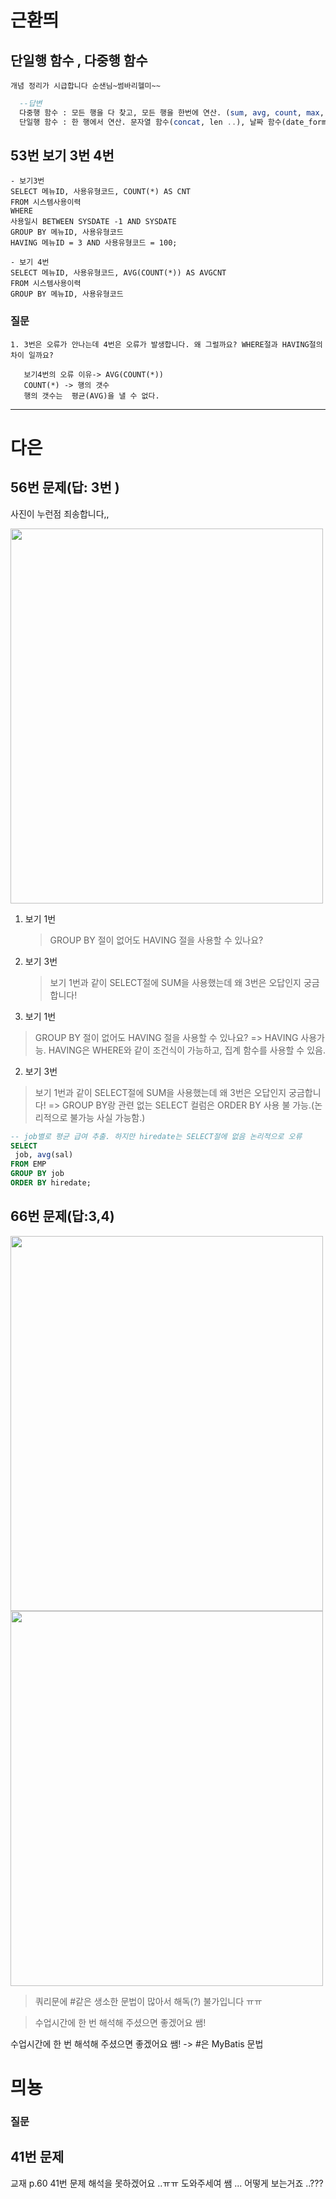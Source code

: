 
# 근환띄 
## 단일행 함수 , 다중행 함수

```
개념 정리가 시급합니다 순샌님~썸바리헬미~~
```
```sql
  --답변
  다중행 함수 : 모든 행을 다 찾고, 모든 행을 한번에 연산. (sum, avg, count, max, min)
  단일행 함수 : 한 행에서 연산. 문자열 함수(concat, len ..), 날짜 함수(date_format) 
```

## 53번 보기 3번 4번

```
- 보기3번
SELECT 메뉴ID, 사용유형코드, COUNT(*) AS CNT
FROM 시스템사용이력
WHERE
사용일시 BETWEEN SYSDATE -1 AND SYSDATE
GROUP BY 메뉴ID, 사용유형코드
HAVING 메뉴ID = 3 AND 사용유형코드 = 100;
```

```
- 보기 4번
SELECT 메뉴ID, 사용유형코드, AVG(COUNT(*)) AS AVGCNT
FROM 시스템사용이력
GROUP BY 메뉴ID, 사용유형코드
```

### 질문

```
1. 3번은 오류가 안나는데 4번은 오류가 발생합니다. 왜 그럴까요? WHERE절과 HAVING절의 차이 일까요?

   보기4번의 오류 이유-> AVG(COUNT(*))
   COUNT(*) -> 행의 갯수
   행의 갯수는  평균(AVG)을 낼 수 없다.
```

---

# 다은

## 56번 문제(답: 3번 )

사진이 누런점 죄송합니다,,

 <img src="https://user-images.githubusercontent.com/96815399/154842184-46df35d2-13dd-4c48-ad5f-51809a3bac5a.jpg"  width="500" height="600">


1. 보기 1번

   > GROUP BY 절이 없어도 HAVING 절을 사용할 수 있나요?

2. 보기 3번
   > 보기 1번과 같이 SELECT절에 SUM을 사용했는데 왜 3번은 오답인지 궁금합니다!

1. 보기 1번 
> GROUP BY 절이 없어도 HAVING 절을 사용할 수 있나요?
=> HAVING 사용가능. HAVING은 WHERE와 같이 조건식이 가능하고, 집계 함수를 사용할 수 있음.

2. 보기 3번
> 보기 1번과 같이 SELECT절에 SUM을 사용했는데 왜 3번은 오답인지 궁금합니다!
=> GROUP BY랑 관련 없는 SELECT 컬럼은 ORDER BY 사용 불 가능.(논리적으로 불가능 사실 가능함.)
```sql
-- job별로 평균 급여 추출. 하지만 hiredate는 SELECT절에 없음 논리적으로 오류
SELECT
 job, avg(sal)
FROM EMP
GROUP BY job
ORDER BY hiredate;
```


## 66번 문제(답:3,4)

 <img src="https://user-images.githubusercontent.com/96815399/154842260-47321000-1c42-4246-9a85-7effa628c027.jpg"  width="500" height="600">


<img src="https://user-images.githubusercontent.com/96815399/154842269-266dd7f4-ae63-405d-aab1-05a4ac32f0d0.jpg"  width="500" height="600">



> 쿼리문에 #같은 생소한 문법이 많아서 해독(?) 불가입니다 ㅠㅠ

> 수업시간에 한 번 해석해 주셨으면 좋겠어요 쌤!

수업시간에 한 번 해석해 주셨으면 좋겠어요 쌤!
-> #은 MyBatis 문법


# 믜뇽

### 질문

## 41번 문제

교재 p.60 41번 문제 해석을 못하겠어요 ..ㅠㅠ 도와주세여 쌤 ... 어떻게 보는거죠 ..???
